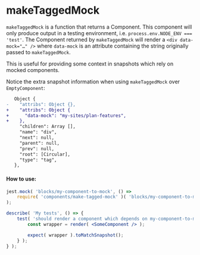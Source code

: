 makeTaggedMock
==============

`makeTaggedMock` is a function that returns a Component. This component will only produce output in
a testing environment, i.e. `process.env.NODE_ENV === 'test'`.
The Component returned by `makeTaggedMock` will render a `<div data-mock="…" />` where `data-mock`
is an attribute containing the string originally passed to `makeTaggedMock`.

This is useful for providing some context in snapshots which rely on mocked components.

Notice the extra snapshot information when using `makeTaggedMock` over `EmptyComponent`:

```diff
   Object {
-    "attribs": Object {},
+    "attribs": Object {
+      "data-mock": "my-sites/plan-features",
+    },
     "children": Array [],
     "name": "div",
     "next": null,
     "parent": null,
     "prev": null,
     "root": [Circular],
     "type": "tag",
   },
```

#### How to use:

```jsx
jest.mock( 'blocks/my-component-to-mock', () =>
	require( 'components/make-tagged-mock' )( 'blocks/my-component-to-mock' )
);

describe( 'My tests', () => {
	test( 'should render a component which depends on my-component-to-mock', () => {
		const wrapper = render( <SomeComponent /> );

		expect( wrapper ).toMatchSnapshot();
	} );
} );
```
